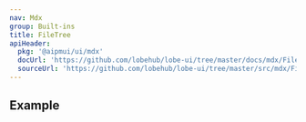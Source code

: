 ```yaml
---
nav: Mdx
group: Built-ins
title: FileTree
apiHeader:
  pkg: '@aipmui/ui/mdx'
  docUrl: 'https://github.com/lobehub/lobe-ui/tree/master/docs/mdx/FileTree/index.md'
  sourceUrl: 'https://github.com/lobehub/lobe-ui/tree/master/src/mdx/FileTree/index.tsx'
---
```


## Example

<code src="./demos/index.tsx" ></code>
